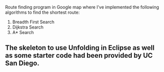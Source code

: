 Route finding program in Google map where I've implemented the following algorithms to find the shortest route:
1. Breadth First Search
1. Dijkstra Search
1. A* Search

## The skeleton to use Unfolding in Eclipse as well as some starter code had been provided by UC San Diego.
